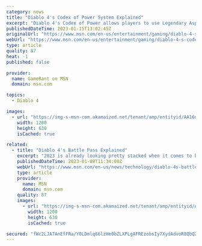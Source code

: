 ```yaml
---
category: news
title: "Diablo 4's Codex of Power System Explained"
excerpt: "Diablo 4's Codex of Power allows players to use Legendary Aspects and Powers to substantially improve their gear and builds."
publishedDateTime: 2023-01-15T13:02:45Z
originalUrl: "https://www.msn.com/en-us/entertainment/gaming/diablo-4-s-codex-of-power-system-explained/ar-AA16nj6E"
webUrl: "https://www.msn.com/en-us/entertainment/gaming/diablo-4-s-codex-of-power-system-explained/ar-AA16nj6E"
type: article
quality: 87
heat: -1
published: false

provider:
  name: GameRant on MSN
  domain: msn.com

topics:
  - Diablo 4

images:
  - url: "https://img-s-msn-com.akamaized.net/tenant/amp/entityid/AA16neBp.img?h=630&w=1200&m=6&q=60&o=t&l=f&f=jpg"
    width: 1200
    height: 630
    isCached: true

related:
  - title: "Diablo 4's Battle Pass Explained"
    excerpt: "2023 is already looking pretty stacked when it comes to big video game releases, and Diablo 4 is one of the most anticipated games on the calendar. Announced all the way back in 2019, it's finally ..."
    publishedDateTime: 2023-01-09T11:34:00Z
    webUrl: "https://www.msn.com/en-us/news/technology/diablo-4s-battle-pass-explained/ar-AA168WWT"
    type: article
    provider:
      name: MSN
      domain: msn.com
    quality: 87
    images:
      - url: "https://img-s-msn-com.akamaized.net/tenant/amp/entityid/AA168sUT.img?h=630&w=1200&m=6&q=60&o=t&l=f&f=jpg&x=375&y=178"
        width: 1200
        height: 630
        isCached: true

secured: "fWc2LJA7AnEfFRa/Y0LDmlq66lzHe0bZLXPLgAFREzobsIy7XydAdvoR8QbQZmCJxb3xxY+sV/eCnF9XT6Axhf0Uk+O1tL4WGpxIUgsU2SLAtJZ7hVqlxTvib5ujxz0PlfsJQOB4psW8tWV5/0zDI37U4kk7j2flSzpxIg2Fv6iJPdArL2sAfB/+xPy0i36cSQoWzbqzXEdmH7eoDx/VtsUUpw2a6ivsRduIj4MHfNdvpWdNhrGOkkLa+gaR7s4cdaRq1SFUvZA/BYOScYzzezhCP2G2XwHvmmOf/Hkm21oXDFHMAfamw1+/kIE8u2Iqgafz+Qr5eNKCbRY9b3Pvu9SpuKUCykKzpfWrsOj4r+U=;zkGEwuO0uosXqceE7K4RRQ=="
---
```



